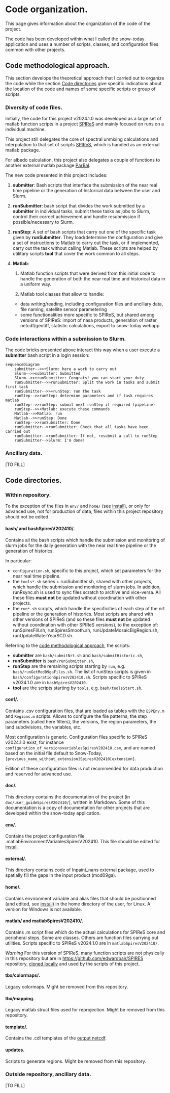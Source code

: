 # Code organization.

This page gives information about the organization of the code of the project.

The code has been developed within what I called the snow-today application and uses a number of scripts, classes, and configuration files common with other projects.

## Code methodological approach.

This section develops the theoretical approach that I carried out to organize the code while the section [Code directories](#code-directories) give specific indications about the location of the code and names of some specific scripts or group of scripts.

### Diversity of code files.

Initially, the code for this project v2024.1.0 was developed as a large set of matlab function scripts in a project [SPIReS](https://github.com/edwardbair/SPIRES/releases/tag/v1.3) and mainly focused on runs on a individual machine.

This project still delegates the core of spectral unmixing calculations and interpolation to that set of scripts [SPIReS](https://github.com/edwardbair/SPIRES/releases/tag/v1.3), which is handled as an external matlab package.

For albedo calculation, this project also delegates a couple of functions to another external matlab package [ParBal](https://github.com/edwardbair/ParBal).

The new code presented in this project includes:

1. **submitter**: Bash scripts that interface the submission of the near real time pipeline or the generation of historical data between the user and Slurm.

2. **runSubmitter**: bash script that divides the work submitted by a **submitter** in individual tasks, submit these tasks as jobs to Slurm, control their correct achievement and handle resubmission if possible/necessary to Slurm.

3. **runStep**: A set of bash scripts that carry out one of the specific task given by **runSubmitter**. They load/determine the configuration and give a set of instructions to Matlab to carry out the task, or if implemented, carry out the task without calling Matlab. These scripts are helped by utilitary scripts **tool** that cover the work common to all steps.

4. **Matlab**: 
    1. Matlab function scripts that were derived from this initial code to handle the generation of both the near real time and historical data in a uniform way.

    2. Matlab tool classes that allow to handle:
      - data writing/reading, including configuration files and ancillary data, file naming, satellite sensor parametering
      - some functionalities more specific to SPIReS, but shared among versions of SPIReS: import of nasa products, generation of raster netcdf/geotiff, statistic calculations, export to snow-today webapp	

### Code interactions within a submission to Slurm.

The code bricks presented [above](#diversity-of-code-files) interact this way when a user execute a **submitter** bash script in a login session:

```mermaid
sequenceDiagram
    submitter-->>+Slurm: here a work to carry out
    Slurm-->>submitter: Submitted
    Slurm-->>+runSubmitter: Congrats! you can start your duty
    runSubmitter-->>runSubmitter: Split the work in tasks and submit first task
    runSubmitter-->>+runStep: run the task
    runStep-->>runStep: determine parameters and if task requires matlab
    runStep-->>runStep: submit next runStep if required (pipeline)
    runStep-->>+Matlab: execute these commands
    Matlab-->>Matlab: run
    Matlab-->>runStep: Done
    runStep-->>runSubmitter: Done
    runSubmitter-->runSubmitter: Check that all tasks have been carried out
    runSubmitter-->runSubmitter: If not, resubmit a call to runStep
    runSubmitter-->Slurm: I'm done!
```


### Ancillary data.

[TO FILL]

## Code directories.

### Within repository.

To the exception of the files in `env/` and `home/` (see [install](install.md)), or only for advanced use, not for production of data, files within this project repository should not be edited.

#### bash/ and bashSpiresV202410/.

Contains all the bash scripts which handle the submission and monitoring of slurm jobs for the daily generation with the near real time pipeline or the generation of historics.

In particular:
- `configuration.sh`, specific to this project, which set parameters for the near real time pipeline.
- the `tools*.sh` series + runSubmitter.sh, shared with other projects, which handle the submission and monitoring of slurm jobs. In addition, runRsync.sh is used to sync files scratch to archive and vice-versa. All these files **must not** be updated without coordination with other projects.
- the `run*.sh` scripts, which handle the specificities of each step of the nrt pipeline or the generation of historics. Most scripts are shared with other versions of SPIReS (and so these files **must not** be updated without coordination with other SPIReS versions), to the exception of: runSpiresFill.sh, runSpiresSmooth.sh, runUpdateMosaicBigRegion.sh, runUpdateWaterYearSCD.sh.

Referring to the [code methodological approach](#diversity-of-code-files), the scripts:
- **submitter** are `bash/submitNrt.sh` and `bash/submitHistoric.sh`,
- **runSubmitter** is `bash/runSubmitter.sh`,
- **runStep** are the remaining scripts starting by `run`, e.g. `bash/runGetMod09gaFiles.sh`. The list of runStep scripts is given in `bash/configurationSpiresV202410.sh`. Scripts specific to SPIReS v2024.1.0 are in `bashSpiresV202410`.
- **tool** are the scripts starting by `tools`, e.g. `bash/toolsStart.sh`.

#### conf/.

Contains .csv configuration files, that are loaded as tables with the `ESPEnv.m` and `Regions.m` scripts. Allows to configure the file patterns, the step parameters (called here filters), the versions, the region parameters, the land subdivisions, the variables, etc.

Most configuration is generic. Configuration files specific to SPIReS v2024.1.0 exist, for instance `configuration_of_versionsvariablesSpiresV202410.csv`, and are named based on the initial file default to Snow-Today, `[previous_name_without_extension]SpiresV202410[extension]`.

Edition of these configuration files is not recommended for data production and reserved for advanced use.

#### doc/.

This directory contains the documentation of the project (in `doc/user_guideSpiresV202410/`), written in Markdown. Some of this documentation is a copy of documentation for other projects that are developed within the snow-today application.

#### env/.

Contains the project configuration file .matlabEnvironmentVariablesSpiresV202410. This file should be edited for [install](install.md).

#### external/.

This directory contains code of Inpaint_nans external package, used to spatially fill the gaps in the input product (mod09ga).

#### home/.

Contains environment variable and alias files that should be positionned (and edited, see [install](install.md)) in the home directory of the user, for Linux. A version for Windows is not available.


#### matlab/ and matlabSpiresV202410/.

Contains .m script files which do the actual calculations for SPIReS core and peripheral steps. Some are classes. Others are function files carrying out utilities. Scripts specific to SPIReS v2024.1.0 are in `matlabSpiresV202410/`.

*Warning*
For this version of SPIReS, many function scripts are not physically in this repository but are in https://github.com/edwardbair/SPIRES repository, [cloned locally](install.md) and used by the scripts of this project.

#### tbx/colormaps/.

Legacy colormaps. Might be removed from this repository.

#### tbx/mapping.

Legacy matlab struct files used for reprojection. Might be removed from this repository.

#### template/.

Contains the .cdl templates of the [output netcdf](output_netcdf.md).

#### updates.

Scripts to generate regions. Might be removed from this repository.

### Outside repository, ancillary data.

[TO FILL]